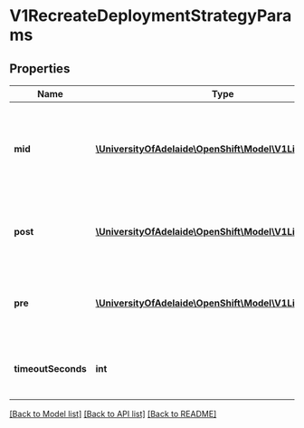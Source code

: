 # V1RecreateDeploymentStrategyParams

## Properties
Name | Type | Description | Notes
------------ | ------------- | ------------- | -------------
**mid** | [**\UniversityOfAdelaide\OpenShift\Model\V1LifecycleHook**](V1LifecycleHook.md) | Mid is a lifecycle hook which is executed while the deployment is scaled down to zero before the first new pod is created. All LifecycleHookFailurePolicy values are supported. | [optional] 
**post** | [**\UniversityOfAdelaide\OpenShift\Model\V1LifecycleHook**](V1LifecycleHook.md) | Post is a lifecycle hook which is executed after the strategy has finished all deployment logic. All LifecycleHookFailurePolicy values are supported. | [optional] 
**pre** | [**\UniversityOfAdelaide\OpenShift\Model\V1LifecycleHook**](V1LifecycleHook.md) | Pre is a lifecycle hook which is executed before the strategy manipulates the deployment. All LifecycleHookFailurePolicy values are supported. | [optional] 
**timeoutSeconds** | **int** | TimeoutSeconds is the time to wait for updates before giving up. If the value is nil, a default will be used. | [optional] 

[[Back to Model list]](../README.md#documentation-for-models) [[Back to API list]](../README.md#documentation-for-api-endpoints) [[Back to README]](../README.md)


